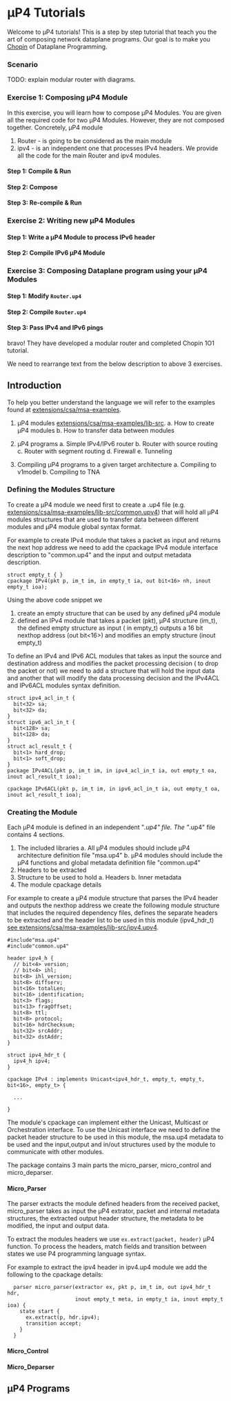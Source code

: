 # μP4 Tutorials

Welcome to μP4 tutorials! This is a step by step tutorial that teach you the art of composing network dataplane programs.
Our goal is to make you [Chopin](https://en.wikipedia.org/wiki/Fr%C3%A9d%C3%A9ric_Chopin) of Dataplane Programming.

### Scenario
TODO: explain modular router with diagrams.

### Exercise 1: Composing μP4 Module
In this exercise, you will learn how to compose μP4 Modules. You are given all the required code for two μP4 Modules. However, they are not composed together. 
Concretely, μP4 module
1. Router - is going to be considered as the main module
2. ipv4 - is an independent one that processes IPv4 headers. 
We provide all the code for the main Router and ipv4 modules.

#### Step 1: Compile & Run

#### Step 2: Compose

#### Step 3: Re-compile & Run


### Exercise 2: Writing new μP4 Modules
#### Step 1: Write a μP4 Module to process IPv6 header
#### Step 2: Compile IPv6 μP4 Module


### Exercise 3: Composing Dataplane program using your μP4 Modules
#### Step 1: Modify `Router.up4`
#### Step 2: Compile `Router.up4`
#### Step 3: Pass IPv4 and IPv6 pings

bravo! They have developed a modular router and completed Chopin 1O1 tutorial.

We need to rearrange text from the below description to above 3 exercises.



## Introduction 

To help you better understand the language we will refer to the examples found at [extensions/csa/msa-examples](https://github.com/cornell-netlab/MicroP4/tree/master/extensions/csa/msa-examples).


  1. μP4 modules [extensions/csa/msa-examples/lib-src](https://github.com/cornell-netlab/MicroP4/tree/master/extensions/csa/msa-examples/lib-src).
     a. How to create μP4 modules 
     b. How to transfer data between modules 

  2. μP4 programs 
     a. Simple IPv4/IPv6 router 
     b. Router with source routing
     c. Router with segment routing 
     d. Firewall 
     e. Tunneling 

  3. Compiling μP4 programs to a given target architecture 
     a. Compiling to v1model 
     b. Compiling to TNA 
     
     


### Defining the Modules Structure 

To create a μP4 module we need first to create a .up4 file (e.g.  [extensions/csa/msa-examples/lib-src/common.upv4](https://github.com/cornell-netlab/MicroP4/tree/master/extensions/csa/msa-examples/lib-src/comomn.upv4)) that will hold all μP4 modules structures that are used to transfer data between different modules and μP4 module global syntax format. 

For example to create IPv4 module that takes a packet as input and returns the next hop address we need to add the cpackage IPv4 module interface description to "common.up4" and the input and output metadata description.

```
struct empty_t { }
cpackage IPv4(pkt p, im_t im, in empty_t ia, out bit<16> nh, inout empty_t ioa);
```

Using the above code snippet we 

  1. create an empty structure that can be used by any defined μP4 module
  2. defined an IPv4 module that takes a packet (pkt), μP4 structure (im_t), the defined empty structure as input ( in empty_t) outputs a 16 bit nexthop address (out bit<16>) and modifies an empty structure (inout empty_t) 

To define an IPv4 and IPv6 ACL modules that takes as input the source and destination address and modifies the packet processing decision ( to drop the packet or not) we need to add a structure that will hold the input data and another that will modify the data processing decision and the IPv4ACL and IPv6ACL modules syntax definition. 

```
struct ipv4_acl_in_t {
  bit<32> sa;
  bit<32> da;
} 
struct ipv6_acl_in_t {
  bit<128> sa;
  bit<128> da;
}
struct acl_result_t {
  bit<1> hard_drop;
  bit<1> soft_drop;
}
package IPv4ACL(pkt p, im_t im, in ipv4_acl_in_t ia, out empty_t oa, inout acl_result_t ioa);

cpackage IPv6ACL(pkt p, im_t im, in ipv6_acl_in_t ia, out empty_t oa, inout acl_result_t ioa);
```


### Creating the Module

Each μP4 module is defined in an independent "*.up4" file. The "*.up4" file contains 4 sections. 
   1. The included libraries 
     a. All μP4 modules should include μP4 architecture definition file "msa.up4" 
     b. μP4 modules should include the μP4 functions and global metadata definition file "common.up4"
   2. Headers to be extracted 
   3. Structure to be used to hold 
     a. Headers 
     b. Inner metadata 
   4. The module cpackage details

For example to create a μP4 module structure that parses the IPv4 header and outputs the nexthop address we create the following module structure that includes the required dependency files, defines the separate headers to be extracted and the header list to be used in this module (ipv4_hdr_t) [see extensions/csa/msa-examples/lib-src/ipv4.upv4](https://github.com/cornell-netlab/MicroP4/tree/master/extensions/csa/msa-examples/lib-src/ipv4.upv4). 
```
#include"msa.up4"
#include"common.up4"

header ipv4_h {
  // bit<4> version;
  // bit<4> ihl;
  bit<8> ihl_version;
  bit<8> diffserv;
  bit<16> totalLen;
  bit<16> identification;
  bit<3> flags;
  bit<13> fragOffset;
  bit<8> ttl;
  bit<8> protocol;
  bit<16> hdrChecksum;
  bit<32> srcAddr;
  bit<32> dstAddr; 
}

struct ipv4_hdr_t {
  ipv4_h ipv4;
}

cpackage IPv4 : implements Unicast<ipv4_hdr_t, empty_t, empty_t, bit<16>, empty_t> { 

  ...

}
```

The module's cpackage can implement either the Unicast, Multicast or Orchestration interface. To use the Unicast interface we need to define the packet header structure to be used in this module, the msa.up4 metadata to be used and the input,output and in/out structures used by the module to communicate with other modules.

The package contains 3 main parts the micro_parser, micro_control and micro_deparser. 

#### Micro_Parser 

The parser extracts the module defined headers from the received packet, micro_parser takes as input the μP4 extrator, packet and internal metadata structures, the extracted output header structure, the metadata to be modified, the input and output data. 

To extract the modules headers we use ```ex.extract(packet, header)``` μP4 function. To process the headers, match fields and transition between states we use P4 programming language syntax. 

For example to extract the ipv4 header in ipv4.up4 module we add the following to the cpackage details: 
``` 
  parser micro_parser(extractor ex, pkt p, im_t im, out ipv4_hdr_t hdr, 
                      inout empty_t meta, in empty_t ia, inout empty_t ioa) {
    state start {
      ex.extract(p, hdr.ipv4);
      transition accept;
    }
  }
```

#### Micro_Control

#### Micro_Deparser 




## μP4 Programs
